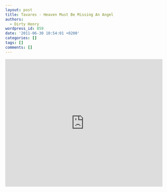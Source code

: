 ```yaml
---
layout: post
title: Tavares - Heaven Must Be Missing An Angel
authors:
  - Dirty Henry
wordpress_id: 859
date: '2011-06-30 10:54:01 +0200'
categories: []
tags: []
comments: []
---
```

<iframe width="500" height="405" src="http://www.youtube.com/embed/bmzWzfd2WN0" frameborder="0" allowfullscreen></iframe>
